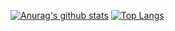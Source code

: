 [![Anurag's github stats](https://github-readme-stats.vercel.app/api?username=narikakun)](https://github.com/narikakun) [![Top Langs](https://github-readme-stats.vercel.app/api/top-langs/?username=narikakun&layout=compact)](https://github.com/narikakun) 
<!--
**narikakun/narikakun** is a ✨ _special_ ✨ repository because its `README.md` (this file) appears on your GitHub profile.

Here are some ideas to get you started:

- 🔭 I’m currently working on ...
- 🌱 I’m currently learning ...
- 👯 I’m looking to collaborate on ...
- 🤔 I’m looking for help with ...
- 💬 Ask me about ...
- 📫 How to reach me: ...
- 😄 Pronouns: ...
- ⚡ Fun fact: ...
-->
